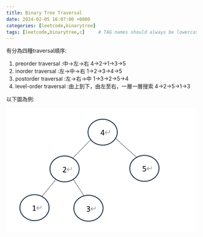 ```yaml
---
title: Binary Tree Traversal
date: 2024-02-05 16:07:00 +0800 
categories: [leetcode,binarytree]
tags: [leetcode,binarytree,c]     # TAG names should always be lowercase
---
```

有分為四種traversal順序:
1.  preorder traversal  :中->左->右     4->2->1->3->5
2.  inorder traversal   :左->中->右     1->2->3->4->5
3.  postorder traversal :左->右->中     1->3->2->5->4
4.  level-order traversal   :由上到下，由左至右，一層一層搜索       4->2->5->1->3

以下圖為例:

![image](https://github.com/Keng-Pei/desktop-tutorial/blob/main/binarytree.png)